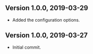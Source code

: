 Version 1.0.0, 2019-03-29
-------------------------
- Added the configuration options.

Version 1.0.0, 2019-03-27
-------------------------
- Initial commit.
